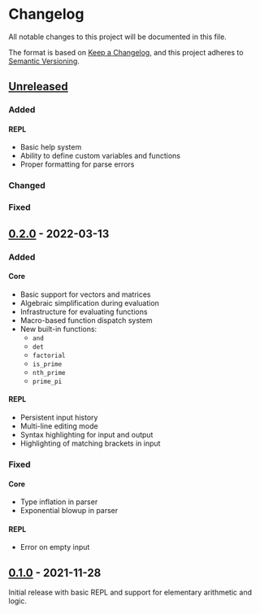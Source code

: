 # Changelog

All notable changes to this project will be documented in this file.

The format is based on [Keep a Changelog](https://keepachangelog.com/en/1.0.0/),
and this project adheres to [Semantic Versioning](https://semver.org/spec/v2.0.0.html).


## [Unreleased]

### Added

#### REPL

- Basic help system
- Ability to define custom variables and functions
- Proper formatting for parse errors

### Changed

### Fixed


## [0.2.0] - 2022-03-13

### Added

#### Core

- Basic support for vectors and matrices
- Algebraic simplification during evaluation
- Infrastructure for evaluating functions
- Macro-based function dispatch system
- New built-in functions:
  - `and`
  - `det`
  - `factorial`
  - `is_prime`
  - `nth_prime`
  - `prime_pi`

#### REPL

- Persistent input history
- Multi-line editing mode
- Syntax highlighting for input and output
- Highlighting of matching brackets in input

### Fixed

#### Core

- Type inflation in parser
- Exponential blowup in parser

#### REPL

- Error on empty input


## [0.1.0] - 2021-11-28

Initial release with basic REPL and support for elementary arithmetic and logic.


[unreleased]: https://github.com/p-e-w/savage/compare/v0.2.0...HEAD
[0.2.0]: https://github.com/p-e-w/savage/compare/v0.1.0...v0.2.0
[0.1.0]: https://github.com/p-e-w/savage/releases/tag/v0.1.0
